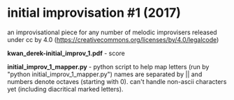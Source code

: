 # initial improvisation #1 (2017)
an improvisational piece for any number of melodic improvisers released under cc by 4.0 (https://creativecommons.org/licenses/by/4.0/legalcode)

**kwan_derek-initial_improv_1.pdf** - score


**initial_improv_1_mapper.py** - python script to help map letters (run by "python initial_improv_1_mapper.py")
names are separated by || and numbers denote octaves (starting with 0). can't handle non-ascii characters yet (including diacritical marked letters).


